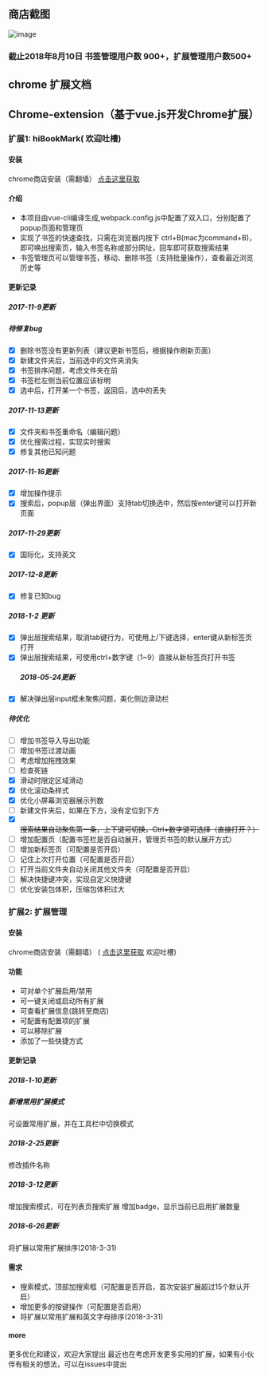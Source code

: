 ## 商店截图
![image](https://github.com/zangse/vue-chrome-extension/blob/master/screenshots/chrome-extension.png)
### 截止2018年8月10日 书签管理用户数 900+，扩展管理用户数500+
## chrome 扩展文档

## Chrome-extension（基于vue.js开发Chrome扩展）

### 扩展1: hiBookMark( 欢迎吐槽)

#### 安装

chrome商店安装（需翻墙）
 [点击这里获取](https://chrome.google.com/webstore/detail/hibookmark/kimcgbcdngdnggfmkjdmmjceijnkcjmd?hl=zh-CN&gl=HK)

#### 介绍

-   本项目由vue-cli编译生成,webpack.config.js中配置了双入口，分别配置了popup页面和管理页
-   实现了书签的快速查找，只需在浏览器内按下 ctrl+B(mac为command+B)，即可唤出搜索页，输入书签名称或部分网址，回车即可获取搜索结果
-   书签管理页可以管理书签，移动、删除书签（支持批量操作），查看最近浏览历史等

#### 更新记录

##### 2017-11-9更新

##### 待修复bug

-   [x] 删除书签没有更新列表（建议更新书签后，根据操作刷新页面）
-   [x] 新建文件夹后，当前选中的文件夹消失
-   [x] 书签排序问题，考虑文件夹在前
-   [x] 书签栏左侧当前位置应该标明
-   [x] 选中后，打开某一个书签，返回后，选中的丢失

##### 2017-11-13更新

-   [x] 文件夹和书签重命名（编辑问题）
-   [x] 优化搜索过程，实现实时搜索
-   [x] 修复其他已知问题

##### 2017-11-16更新

-   [x] 增加操作提示
-   [x] 搜索后，popup层（弹出界面）支持tab切换选中，然后按enter键可以打开新页面

##### 2017-11-29更新

-   [x] 国际化，支持英文

##### 2017-12-8更新

-   [x] 修复已知bug

##### 2018-1-2 更新

-   [x] 弹出层搜索结果，取消tab键行为，可使用上/下键选择，enter键从新标签页打开
-   [x] 弹出层搜索结果，可使用ctrl+数字键（1~9）直接从新标签页打开书签
    ##### 2018-05-24更新
-   [x] 解决弹出层input框未聚焦问题，美化侧边滑动栏

##### 待优化

-   [ ] 增加书签导入导出功能
-   [ ] 增加书签过渡动画
-   [ ] 考虑增加拖拽效果
-   [ ] 检查死链
-   [x] 滑动时限定区域滑动
-   [x] 优化滚动条样式
-   [x] 优化小屏幕浏览器展示列数
-   [ ] 新建文件夹后，如果在下方，没有定位到下方
-   [x] ~~搜索结果自动聚焦第一条，上下键可切换，Ctrl+数字键可选择（直接打开？）~~
-   [ ] 增加配置页（配置书签栏是否自动展开，管理页书签的默认展开方式）
-   [ ] 增加新标签页（可配置是否开启）
-   [ ] 记住上次打开位置（可配置是否开启）
-   [ ] 打开当前文件夹自动关闭其他文件夹（可配置是否开启）
-   [ ] 解决快捷键冲突，实现自定义快捷键
-   [ ] 优化安装包体积，压缩包体积过大

### 扩展2: 扩展管理

#### 安装

chrome商店安装（需翻墙）
( [点击这里获取](https://chrome.google.com/webstore/detail/%E6%89%A9%E5%B1%95%E7%AE%A1%E7%90%86/jijileelaefjahodboljljdgfpbjjlac?hl=zh-CN&gl=HK) 欢迎吐槽)

#### 功能

-   可对单个扩展启用/禁用
-   可一键关闭或启动所有扩展
-   可查看扩展信息(跳转至商店)
-   可配置有配置项的扩展
-   可以移除扩展
-   添加了一些快捷方式

#### 更新记录

##### 2018-1-10更新

##### 新增常用扩展模式

可设置常用扩展，并在工具栏中切换模式

##### 2018-2-25更新

修改插件名称

##### 2018-3-12更新

增加搜索模式，可在列表页搜索扩展
增加badge，显示当前已启用扩展数量

##### 2018-6-26更新
 将扩展以常用扩展排序(2018-3-31)


#### 需求

-   搜索模式，顶部加搜索框（可配置是否开启，首次安装扩展超过15个默认开启）
-   增加更多的按键操作（可配置是否启用）
-   将扩展以常用扩展和英文字母排序(2018-3-31)

#### more

更多优化和建议，欢迎大家提出
最近也在考虑开发更多实用的扩展，如果有小伙伴有相关的想法，可以在issues中提出
